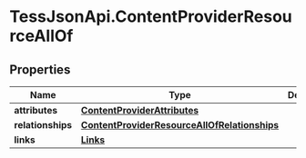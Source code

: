 # TessJsonApi.ContentProviderResourceAllOf

## Properties

Name | Type | Description | Notes
------------ | ------------- | ------------- | -------------
**attributes** | [**ContentProviderAttributes**](ContentProviderAttributes.md) |  | [optional] 
**relationships** | [**ContentProviderResourceAllOfRelationships**](ContentProviderResourceAllOfRelationships.md) |  | [optional] 
**links** | [**Links**](Links.md) |  | [optional] 


